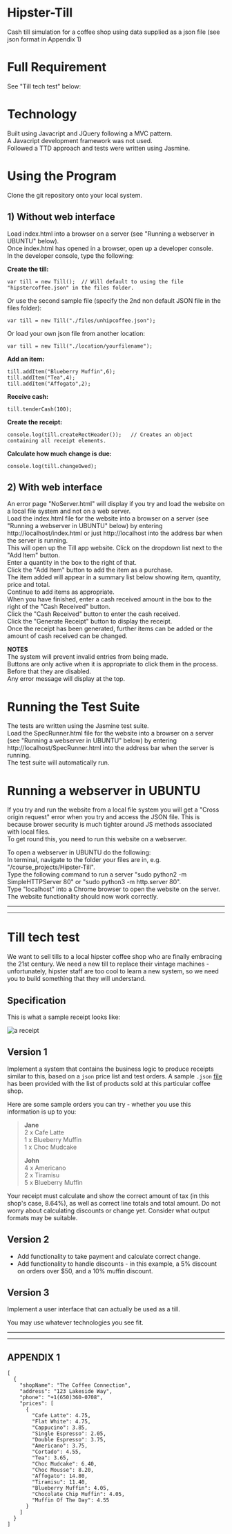 # Hipster-Till
Cash till simulation for a coffee shop using data supplied as a json file (see json format in Appendix 1)

# Full Requirement
See "Till tech test" below:

# Technology
Built using Javacript and JQuery following a MVC pattern.  
A Javacript development framework was not used.  
Followed a TTD approach and tests were written using Jasmine.  

# Using the Program
Clone the git repository onto your local system.  

## 1) Without web interface
Load index.html into a browser on a server (see "Running a webserver in UBUNTU" below).  
Once index.html has opened in a browser, open up a developer console.  
In the developer console, type the following:

**Create the till:**  
```
var till = new Till();  // Will default to using the file "hipstercoffee.json" in the files folder.  
```
Or use the second sample file (specify the 2nd non default JSON file in the files folder):    
```
var till = new Till("./files/unhipcoffee.json");  
```
Or load your own json file from another location:    
```
var till = new Till("./location/yourfilename");  
```
**Add an item:**  
```
till.addItem("Blueberry Muffin",6);  
till.addItem("Tea",4);  
till.addItem("Affogato",2);  
```
**Receive cash:**  
```
till.tenderCash(100);  
```
**Create the receipt:**  
```
console.log(till.createRectHeader());   // Creates an object containing all receipt elements.  
```
**Calculate how much change is due:**  
```
console.log(till.changeOwed);  
```
## 2) With web interface  
An error page "NoServer.html" will display if you try and load the website on a local file system and not on a web server.  
Load the index.html file for the website into a browser on a server (see "Running a webserver in UBUNTU" below) by entering http://localhost/index.html or just http://localhost into the address bar when the server is running.    
This will open up the Till app website.
Click on the dropdown list next to the "Add Item" button.  
Enter a quantity in the box to the right of that.  
Click the "Add Item" button to add the item as a purchase.  
The item added will appear in a summary list below showing item, quantity, price and total.  
Continue to add items as appropriate.  
When you have finished, enter a cash received amount in the box to the right of the "Cash Received" button.  
Click the "Cash Received" button to enter the cash received.  
Click the "Generate Receipt" button to display the receipt.  
Once the receipt has been generated, further items can be added or the amount of cash received can be changed.  

**NOTES**  
The system will prevent invalid entries from being made.  
Buttons are only active when it is appropriate to click them in the process. Before that they are disabled.  
Any error message will display at the top.  

# Running the Test Suite
The tests are written using the Jasmine test suite.  
Load the SpecRunner.html file for the website into a browser on a server (see "Running a webserver in UBUNTU" below) by entering http://localhost/SpecRunner.html into the address bar when the server is running.      
The test suite will automatically run.  

# Running a webserver in UBUNTU
If you try and run the website from a local file system you will get a "Cross origin request" error when you try and access the JSON file. This is because brower security is much tighter around JS methods associated with local files.   
To get round this, you need to run this website on a webserver.  

To open a webserver in UBUNTU do the following:  
In terminal, navigate to the folder your files are in, e.g. "/course_projects/Hipster-Till".  
Type the following command to run a server "sudo python2 -m SimpleHTTPServer 80" or "sudo python3 -m http.server 80".  
Type "localhost" into a Chrome browser to open the website on the server.  
The website functionality should now work correctly.  

---
---

Till tech test
==============

We want to sell tills to a local hipster coffee shop who are finally embracing the 21st century. We need a new till to replace their vintage machines - unfortunately, hipster staff are too cool to learn a new system, so we need you to build something that they will understand.

Specification
-------------

This is what a sample receipt looks like:

![a receipt](images/receipt.jpg)


Version 1
---------

Implement a system that contains the business logic to produce receipts similar to this, based on a `json` price list and test orders. A sample `.json` [file](hipstercoffee.json) has been provided with the list of products sold at this particular coffee shop.

Here are some sample orders you can try - whether you use this information is up to you:

> **Jane**  
> 2 x Cafe Latte  
> 1 x Blueberry Muffin  
> 1 x Choc Mudcake  
>
> **John**  
> 4 x Americano  
> 2 x Tiramisu  
> 5 x Blueberry Muffin  

Your receipt must calculate and show the correct amount of tax (in this shop's case, 8.64%), as well as correct line totals and total amount. Do not worry about calculating discounts or change yet. Consider what output formats may be suitable.

Version 2
---------

- Add functionality to take payment and calculate correct change.  
- Add functionality to handle discounts - in this example, a 5% discount on orders over $50, and a 10% muffin discount.

Version 3
---------

Implement a user interface that can actually be used as a till.

You may use whatever technologies you see fit.

---
---

APPENDIX 1
----------
```
[
  {
    "shopName": "The Coffee Connection",
    "address": "123 Lakeside Way",
    "phone": "+1(650)360-0708",
    "prices": [
      {
        "Cafe Latte": 4.75,
        "Flat White": 4.75,
        "Cappucino": 3.85,
        "Single Espresso": 2.05,
        "Double Espresso": 3.75,
        "Americano": 3.75,
        "Cortado": 4.55,
        "Tea": 3.65,
        "Choc Mudcake": 6.40,
        "Choc Mousse": 8.20,
        "Affogato": 14.80,
        "Tiramisu": 11.40,
        "Blueberry Muffin": 4.05,
        "Chocolate Chip Muffin": 4.05,
        "Muffin Of The Day": 4.55
      }
    ]
  }
]
```
